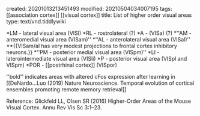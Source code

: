 created: 20201013213451493
modified: 20210504034007195
tags: [[association cortex]] [[visual cortex]]
title: List of higher order visual areas
type: text/vnd.tiddlywiki

*LM - lateral visual area (VISl)
*RL - rostrolateral (?)
*A - (VISa) (?)
*''AM - anteromedial visual area (VISam)''
*''AL  - anterolateral visual area (VISal)''
**{{VISam/al has very modest projections to frontal cortex inhibitory neurons.}}
*''PM - posterior medial visual area (VISpm)''
*LI - laterointermediate visual area (VISli)
*P - posterior visual area (VISpl and VISpm)
*POR - [[postrhinal cortex]] (VISpor) 


''bold'' indicates areas with altered cFos expression after learning in [[DeNardo...Luo (2019) Nature Neuroscience. Temporal evolution of cortical ensembles promoting remote memory retrieval]]


Reference:  Glickfeld LL, Olsen SR (2016) Higher-Order Areas of the Mouse Visual Cortex. Annu Rev Vis Sc 3:1–23.